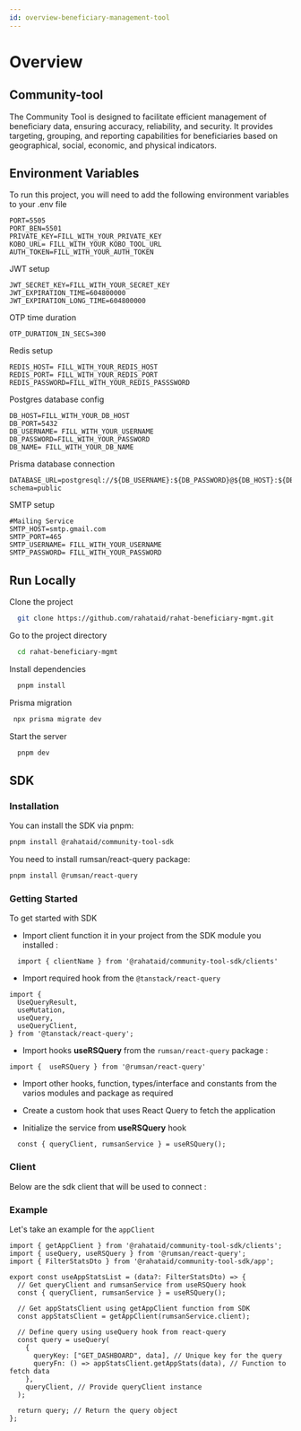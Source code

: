 ```yaml
---
id: overview-beneficiary-management-tool
---
```


# Overview

## Community-tool

The Community Tool is designed to facilitate efficient management of beneficiary data, ensuring accuracy, reliability, and security. It provides targeting, grouping, and reporting capabilities for beneficiaries based on geographical, social, economic, and physical indicators.

## Environment Variables

To run this project, you will need to add the following environment variables to your .env file

```
PORT=5505
PORT_BEN=5501
PRIVATE_KEY=FILL_WITH_YOUR_PRIVATE_KEY
KOBO_URL= FILL_WITH_YOUR_KOBO_TOOL_URL
AUTH_TOKEN=FILL_WITH_YOUR_AUTH_TOKEN
```

JWT setup

```
JWT_SECRET_KEY=FILL_WITH_YOUR_SECRET_KEY
JWT_EXPIRATION_TIME=604800000
JWT_EXPIRATION_LONG_TIME=604800000
```

OTP time duration

```
OTP_DURATION_IN_SECS=300

```

Redis setup

```
REDIS_HOST= FILL_WITH_YOUR_REDIS_HOST
REDIS_PORT= FILL_WITH_YOUR_REDIS_PORT
REDIS_PASSWORD=FILL_WITH_YOUR_REDIS_PASSSWORD
```

Postgres database config

```
DB_HOST=FILL_WITH_YOUR_DB_HOST
DB_PORT=5432
DB_USERNAME= FILL_WITH_YOUR_USERNAME
DB_PASSWORD=FILL_WITH_YOUR_PASSWORD
DB_NAME= FILL_WITH_YOUR_DB_NAME
```

Prisma database connection

```
DATABASE_URL=postgresql://${DB_USERNAME}:${DB_PASSWORD}@${DB_HOST}:${DB_PORT}/${DB_NAME}?schema=public
```

SMTP setup

```
#Mailing Service
SMTP_HOST=smtp.gmail.com
SMTP_PORT=465
SMTP_USERNAME= FILL_WITH_YOUR_USERNAME
SMTP_PASSWORD= FILL_WITH_YOUR_PASSWORD
```

## Run Locally

Clone the project

```bash
  git clone https://github.com/rahataid/rahat-beneficiary-mgmt.git
```

Go to the project directory

```bash
  cd rahat-beneficiary-mgmt
```

Install dependencies

```bash
  pnpm install
```

Prisma migration

```bash
 npx prisma migrate dev
```

Start the server

```bash
  pnpm dev
```

## SDK

### Installation

You can install the SDK via pnpm:

```bash
pnpm install @rahataid/community-tool-sdk
```

You need to install rumsan/react-query package:

```bash
pnpm install @rumsan/react-query
```

### Getting Started

To get started with SDK

- Import client function it in your project from the SDK module you installed :

```
  import { clientName } from '@rahataid/community-tool-sdk/clients'

```

- Import required hook from the `@tanstack/react-query`

```
import {
  UseQueryResult,
  useMutation,
  useQuery,
  useQueryClient,
} from '@tanstack/react-query';
```

- Import hooks **useRSQuery** from the `rumsan/react-query` package :

```
import {  useRSQuery } from '@rumsan/react-query'
```

- Import other hooks, function, types/interface and constants from the varios modules and package as required

- Create a custom hook that uses React Query to fetch the application

- Initialize the service from **useRSQuery** hook

```
  const { queryClient, rumsanService } = useRSQuery();

```

### Client

Below are the sdk client that will be used to connect :

### Example

Let's take an example for the `appClient`

```
import { getAppClient } from '@rahataid/community-tool-sdk/clients';
import { useQuery, useRSQuery } from '@rumsan/react-query';
import { FilterStatsDto } from '@rahataid/community-tool-sdk/app';

export const useAppStatsList = (data?: FilterStatsDto) => {
  // Get queryClient and rumsanService from useRSQuery hook
  const { queryClient, rumsanService } = useRSQuery();

  // Get appStatsClient using getAppClient function from SDK
  const appStatsClient = getAppClient(rumsanService.client);

  // Define query using useQuery hook from react-query
  const query = useQuery(
    {
      queryKey: ["GET_DASHBOARD", data], // Unique key for the query
      queryFn: () => appStatsClient.getAppStats(data), // Function to fetch data
    },
    queryClient, // Provide queryClient instance
  );

  return query; // Return the query object
};

```
